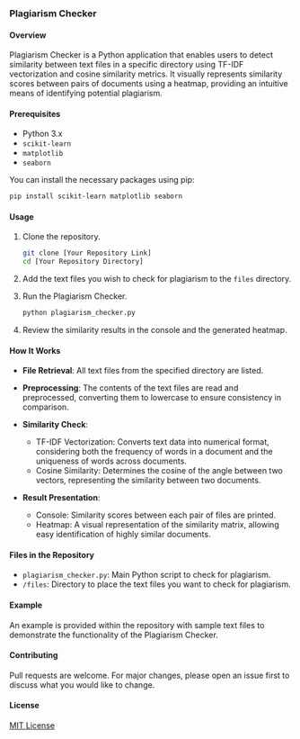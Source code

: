 ### Plagiarism Checker

#### Overview
Plagiarism Checker is a Python application that enables users to detect similarity between text files in a specific directory using TF-IDF vectorization and cosine similarity metrics. It visually represents similarity scores between pairs of documents using a heatmap, providing an intuitive means of identifying potential plagiarism.

#### Prerequisites
- Python 3.x
- `scikit-learn`
- `matplotlib`
- `seaborn`

You can install the necessary packages using pip:
```bash
pip install scikit-learn matplotlib seaborn
```

#### Usage
1. Clone the repository.
   ```bash
   git clone [Your Repository Link]
   cd [Your Repository Directory]
   ```
2. Add the text files you wish to check for plagiarism to the `files` directory.
   
3. Run the Plagiarism Checker.
   ```bash
   python plagiarism_checker.py
   ```
4. Review the similarity results in the console and the generated heatmap.

#### How It Works
- **File Retrieval**: All text files from the specified directory are listed.
  
- **Preprocessing**: The contents of the text files are read and preprocessed, converting them to lowercase to ensure consistency in comparison.
  
- **Similarity Check**:
  - TF-IDF Vectorization: Converts text data into numerical format, considering both the frequency of words in a document and the uniqueness of words across documents.
  - Cosine Similarity: Determines the cosine of the angle between two vectors, representing the similarity between two documents.
  
- **Result Presentation**:
  - Console: Similarity scores between each pair of files are printed.
  - Heatmap: A visual representation of the similarity matrix, allowing easy identification of highly similar documents.

#### Files in the Repository
- `plagiarism_checker.py`: Main Python script to check for plagiarism.
- `/files`: Directory to place the text files you want to check for plagiarism.

#### Example
An example is provided within the repository with sample text files to demonstrate the functionality of the Plagiarism Checker.

#### Contributing
Pull requests are welcome. For major changes, please open an issue first to discuss what you would like to change.

#### License
[MIT License](https://choosealicense.com/licenses/mit/)
